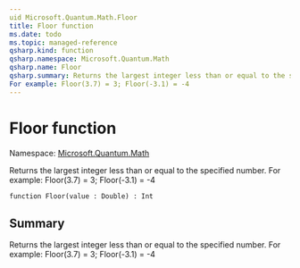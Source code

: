 ```yaml
---
uid Microsoft.Quantum.Math.Floor
title: Floor function
ms.date: todo
ms.topic: managed-reference
qsharp.kind: function
qsharp.namespace: Microsoft.Quantum.Math
qsharp.name: Floor
qsharp.summary: Returns the largest integer less than or equal to the specified number.
For example: Floor(3.7) = 3; Floor(-3.1) = -4
---
```


# Floor function

Namespace: [Microsoft.Quantum.Math](xref:Microsoft.Quantum.Math)

Returns the largest integer less than or equal to the specified number.
For example: Floor(3.7) = 3; Floor(-3.1) = -4
```qsharp
function Floor(value : Double) : Int
```

## Summary
Returns the largest integer less than or equal to the specified number.
For example: Floor(3.7) = 3; Floor(-3.1) = -4
